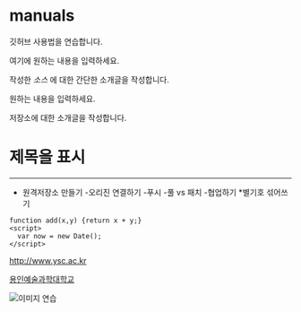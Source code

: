 # manuals
깃허브 사용법을 연습합니다.

여기에 원하는 내용을 입력하세요.

작성한 *소스* 에 대한 간단한 소개글을 작성합니다.

원하는 내용을 입력하세요.

저장소에 대한 소개글을 작성합니다.

# 제목을 표시

***

- 원격저장소 만들기
  -오리진 연결하기
  -푸시
-풀 vs 패치
  -협업하기
*별기호 섞어쓰기

```
function add(x,y) {return x + y;}
<script>
  var now = new Date();
</script>
```

<http://www.ysc.ac.kr>

[용인예술과학대학교](http://www.ysc.ac.kr)

![이미지 연습](http://kyrieko.dothome.co.kr/images/first.jpg)
